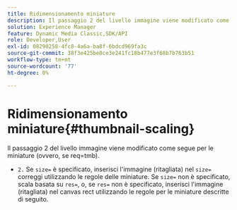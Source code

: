 ```yaml
---
title: Ridimensionamento miniature
description: Il passaggio 2 del livello immagine viene modificato come segue per le miniature (ovvero, se req=tmb).
solution: Experience Manager
feature: Dynamic Media Classic,SDK/API
role: Developer,User
exl-id: 08290258-4fc8-4a6a-ba8f-6bdcd969fa3c
source-git-commit: 38f3e425be0ce3e241fc18b477e3f68b7b763b51
workflow-type: tm+mt
source-wordcount: '77'
ht-degree: 0%

---
```


# Ridimensionamento miniature{#thumbnail-scaling}

Il passaggio 2 del livello immagine viene modificato come segue per le miniature (ovvero, se req=tmb).

* `2.` Se `size=` è specificato, inserisci l&#39;immagine (ritagliata) nel `size=` correggi utilizzando le regole delle miniature. Se `size=` non è specificato, scala basata su `res=`, o, se `res=` non è specificato, inserisci l&#39;immagine (ritagliata) nel canvas rect utilizzando le regole per le miniature descritte di seguito.
